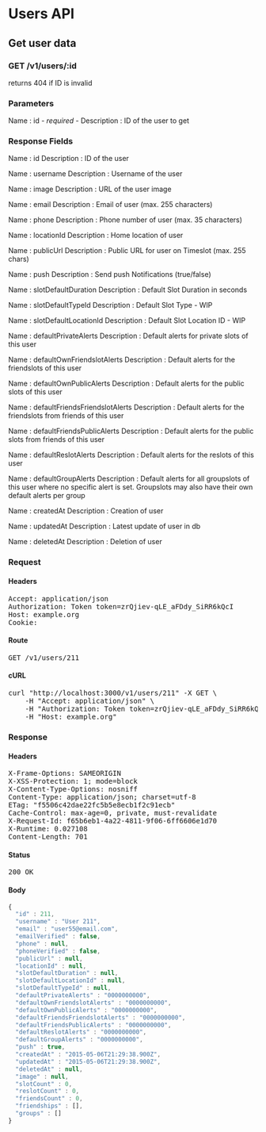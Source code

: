 # Users API

## Get user data

### GET /v1/users/:id

returns 404 if ID is invalid



### Parameters

Name : id *- required -*
Description : ID of the user to get


### Response Fields

Name : id
Description : ID of the user

Name : username
Description : Username of the user

Name : image
Description : URL of the user image

Name : email
Description : Email of user (max. 255 characters)

Name : phone
Description : Phone number of user (max. 35 characters)

Name : locationId
Description : Home location of user

Name : publicUrl
Description : Public URL for user on Timeslot (max. 255 chars)

Name : push
Description : Send push Notifications (true/false)

Name : slotDefaultDuration
Description : Default Slot Duration in seconds

Name : slotDefaultTypeId
Description : Default Slot Type - WIP

Name : slotDefaultLocationId
Description : Default Slot Location ID - WIP

Name : defaultPrivateAlerts
Description : Default alerts for private slots of this user

Name : defaultOwnFriendslotAlerts
Description : Default alerts for the friendslots of this user

Name : defaultOwnPublicAlerts
Description : Default alerts for the public slots of this user

Name : defaultFriendsFriendslotAlerts
Description : Default alerts for the friendslots from friends of this user

Name : defaultFriendsPublicAlerts
Description : Default alerts for the public slots from friends of this user

Name : defaultReslotAlerts
Description : Default alerts for the reslots of this user

Name : defaultGroupAlerts
Description : Default alerts for all groupslots of this user where no specific alert is set. Groupslots may also have their own default alerts per group

Name : createdAt
Description : Creation of user

Name : updatedAt
Description : Latest update of user in db

Name : deletedAt
Description : Deletion of user

### Request

#### Headers

<pre>Accept: application/json
Authorization: Token token=zrQjiev-qLE_aFDdy_SiRR6kQcI
Host: example.org
Cookie: </pre>

#### Route

<pre>GET /v1/users/211</pre>

#### cURL

<pre class="request">curl &quot;http://localhost:3000/v1/users/211&quot; -X GET \
	-H &quot;Accept: application/json&quot; \
	-H &quot;Authorization: Token token=zrQjiev-qLE_aFDdy_SiRR6kQcI&quot; \
	-H &quot;Host: example.org&quot;</pre>

### Response

#### Headers

<pre>X-Frame-Options: SAMEORIGIN
X-XSS-Protection: 1; mode=block
X-Content-Type-Options: nosniff
Content-Type: application/json; charset=utf-8
ETag: &quot;f5506c42dae22fc5b5e8ecb1f2c91ecb&quot;
Cache-Control: max-age=0, private, must-revalidate
X-Request-Id: f65b6eb1-4a22-4811-9f06-6ff6606e1d70
X-Runtime: 0.027108
Content-Length: 701</pre>

#### Status

<pre>200 OK</pre>

#### Body

```javascript
{
  "id" : 211,
  "username" : "User 211",
  "email" : "user55@email.com",
  "emailVerified" : false,
  "phone" : null,
  "phoneVerified" : false,
  "publicUrl" : null,
  "locationId" : null,
  "slotDefaultDuration" : null,
  "slotDefaultLocationId" : null,
  "slotDefaultTypeId" : null,
  "defaultPrivateAlerts" : "0000000000",
  "defaultOwnFriendslotAlerts" : "0000000000",
  "defaultOwnPublicAlerts" : "0000000000",
  "defaultFriendsFriendslotAlerts" : "0000000000",
  "defaultFriendsPublicAlerts" : "0000000000",
  "defaultReslotAlerts" : "0000000000",
  "defaultGroupAlerts" : "0000000000",
  "push" : true,
  "createdAt" : "2015-05-06T21:29:38.900Z",
  "updatedAt" : "2015-05-06T21:29:38.900Z",
  "deletedAt" : null,
  "image" : null,
  "slotCount" : 0,
  "reslotCount" : 0,
  "friendsCount" : 0,
  "friendships" : [],
  "groups" : []
}
```
